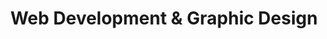 ---
title: "Web Development & Graphic Design"


productCardsImg: ['web_1', 'web_2', 'web_3']
product: ['Portfolios', 'E-Commerce', 'Web-Apps']

price: ['$ price1', '$ price 2', '$ price 3']
productDesc: [
    "Get any job with this decorated Portfolio",
    "Take your business into the largest market ... the Internet",
    "Have an idea? We'll help you bring it to life"
]


slider: ['acer', 'dell', 'asus', 'lenovo', 'cannon']
slider_rows: ['one', 'two']
---